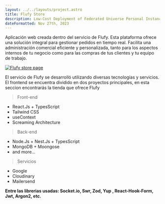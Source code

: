 ```yaml
---
layout: ../../layouts/project.astro
title: Flufy Store
description: Low-Cost Deployment of Federated Universe Personal Instances
dateFormatted: Nov 27th, 2023
---
```


Aplicación web creada dentro del servicio de Flufy. Esta plataforma ofrece una solución integral para gestionar pedidos en tiempo real. Facilita una administración comercial eficiente y personalizada, tanto para los aspectos internos de tu negocio como para las compras de tus clientes y tu equipo de trabajo.

<a href="https://flufy.flufy.com.ar/" target="_blank" rel="noopener noreferrer">
  <img src="/assets/images/projects/flufystore.png" alt="Flufy store page"  class="rounded-lg"  />
</a>

El servicio de Flufy se desarrolló utilizando diversas tecnologías y servicios. El frontend se encuentra dividido en dos proyectos principales, en esta seccion encontrarás la tienda que ofrece Flufy

> Front-end

- React.Js + TypesScript
- Tailwind CSS
- useContext
- Screaming Architecture

> Back-end

- Node.Js + Nest.Js + TypesScript
- MongoDB + Moongose
- and more...

> Servicios

- Google
- Cloudinary
- Mailersend

**Entre las librerias usadas: Socket.io, Swr, Zod, Yup , React-Hook-Form, Jwt, Argon2, etc.**
